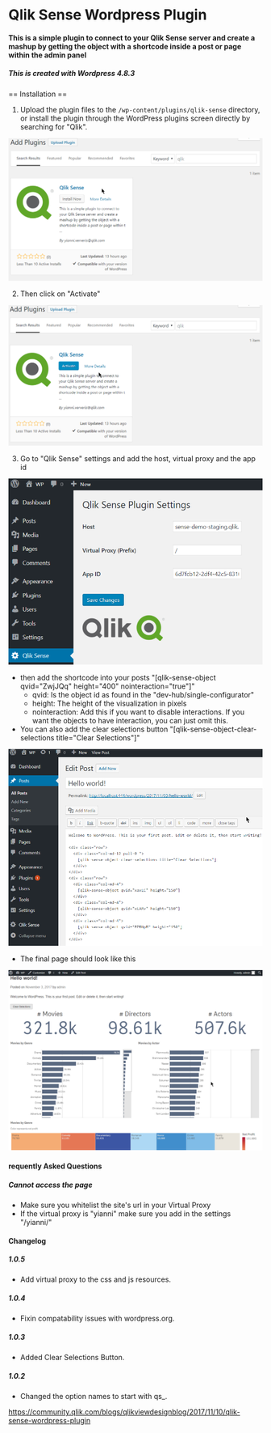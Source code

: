 # Qlik Sense Wordpress Plugin

#### This is a simple plugin to connect to your Qlik Sense server and create a mashup by getting the object with a shortcode inside a post or page within the admin panel

##### This is created with Wordpress 4.8.3

== Installation ==

1. Upload the plugin files to the `/wp-content/plugins/qlik-sense` directory, or install the plugin through the WordPress plugins screen directly by searching for "Qlik".

![Wordpress Plugins Search](/install.png?raw=true "Wordpress Plugins Search")

2. Then click on "Activate"

![Qlik Sense - Activate](/Activate.png?raw=true "Qlik Sense - Activate")

3. Go to "Qlik Sense" settings and add the host, virtual proxy and the app id

![Qlik Sense - Settings](/Settings.png?raw=true "Qlik Sense - Settings")

- then add the shortcode into your posts "[qlik-sense-object qvid="ZwjJQq" height="400" nointeraction="true"]"
    - qvid: Is the object id as found in the "dev-hub/single-configurator"
    - height: The height of the visualization in pixels
    - nointeraction: Add this if you want to disable interactions. If you want the objects to have interaction, you can just omit this.
- You can also add the clear selections button "[qlik-sense-object-clear-selections title="Clear Selections"]"

![Qlik Sense - Edit Post](/EditPost.png?raw=true "Qlik Sense - Edit Post")

- The final page should look like this

![Qlik Sense - Hello World](/Helloworld.png?raw=true "Qlik Sense - Hello World")

#### requently Asked Questions

##### Cannot access the page

- Make sure you whitelist the site's url in your Virtual Proxy
- If the virtual proxy is "yianni" make sure you add in the settings "/yianni/"

#### Changelog

##### 1.0.5
* Add virtual proxy to the css and js resources.

##### 1.0.4
* Fixin compatability issues with wordpress.org.

##### 1.0.3
* Added Clear Selections Button.

##### 1.0.2
* Changed the option names to start with qs_.

https://community.qlik.com/blogs/qlikviewdesignblog/2017/11/10/qlik-sense-wordpress-plugin
